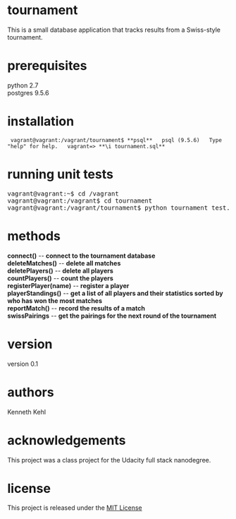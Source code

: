 # tournament
This is a small database application that tracks results from a Swiss-style tournament.

# prerequisites
python 2.7
<BR>
postgres 9.5.6

# installation
` 
vagrant@vagrant:/vagrant/tournament$ **psql**  
psql (9.5.6)  
Type "help" for help.  
vagrant=> **\i tournament.sql**  
`

# running unit tests
<pre>
vagrant@vagrant:~$ cd /vagrant  
vagrant@vagrant:/vagrant$ cd tournament  
vagrant@vagrant:/vagrant/tournament$ python tournament_test.py  
</pre>

# methods
**connect()** -- __connect to the tournament database__
<BR>
**deleteMatches()** -- __delete all matches__
<BR>
**deletePlayers()** -- __delete all players__
<BR>
**countPlayers()** -- __count the players__
<BR>
**registerPlayer(name)** -- __register a player__
<BR>
**playerStandings()** -- __get a list of all players and their statistics sorted by who has won the most matches__
<BR>
**reportMatch()** -- __record the results of a match__
<BR>
**swissPairings** -- __get the pairings for the next round of the tournament__
<BR>

# version
version 0.1

# authors
Kenneth Kehl

# acknowledgements
This project was a class project for the Udacity full stack nanodegree.

# license
This project is released under the <a href="https://opensource.org/licenses/MIT">MIT License</a>